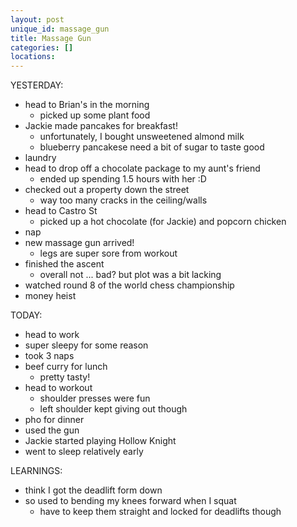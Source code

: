 ```yaml
---
layout: post
unique_id: massage_gun
title: Massage Gun
categories: []
locations: 
---
```


YESTERDAY:
* head to Brian's in the morning
  * picked up some plant food
* Jackie made pancakes for breakfast!
  * unfortunately, I bought unsweetened almond milk
  * blueberry pancakese need a bit of sugar to taste good
* laundry
* head to drop off a chocolate package to my aunt's friend
  * ended up spending 1.5 hours with her :D
* checked out a property down the street
  * way too many cracks in the ceiling/walls
* head to Castro St
  * picked up a hot chocolate (for Jackie) and popcorn chicken
* nap
* new massage gun arrived!
  * legs are super sore from workout
* finished the ascent
  * overall not ... bad? but plot was a bit lacking
* watched round 8 of the world chess championship
* money heist

TODAY:
* head to work
* super sleepy for some reason
* took 3 naps
* beef curry for lunch
  * pretty tasty!
* head to workout
  * shoulder presses were fun
  * left shoulder kept giving out though
* pho for dinner
* used the gun
* Jackie started playing Hollow Knight
* went to sleep relatively early

LEARNINGS:
* think I got the deadlift form down
* so used to bending my knees forward when I squat
  * have to keep them straight and locked for deadlifts though
